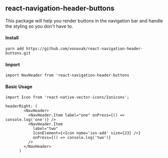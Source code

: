 ## react-navigation-header-buttons

This package will help you render buttons in the navigation bar and handle the styling so you don't have to.

#### Install

`yarn add https://github.com/vonovak/react-navigation-header-buttons.git`

#### Import

`import NavHeader from 'react-navigation-header-buttons`

#### Basic Usage

```
import Icon from 'react-native-vector-icons/Ionicons';

headerRight: (
        <NavHeader>
          <NavHeader.Item label="one" onPress={() => console.log('one')} />
          <NavHeader.Item
            label="two"
            IconElement={<Icon name='ios-add' size={23} />}
            onPress={() => console.log('two')}
          />
        </NavHeader>
      )
```
